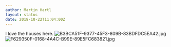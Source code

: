```yaml
---
author: Martin Hartl
layout: status
date: 2018-10-22T11:04:00Z
---
```

I love the houses here.
![B3BCA51F-9377-45F3-809B-83BDFDC5EA42.jpg](http://share.hartl.co/micro/B3BCA51F-9377-45F3-809B-83BDFDC5EA42.jpg)
![F629350F-0168-4A4C-B99E-89E5FC683821.jpg](http://share.hartl.co/micro/F629350F-0168-4A4C-B99E-89E5FC683821.jpg)